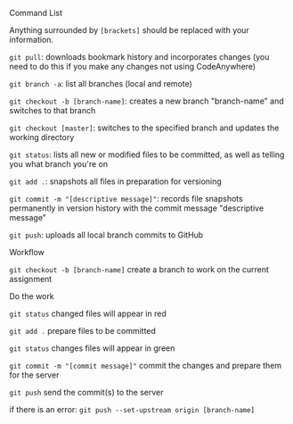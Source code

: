 Command List

Anything surrounded by `[brackets]` should be replaced with your information.

`git pull`: downloads bookmark history and incorporates changes (you need to do this if you make any changes not using CodeAnywhere)

`git branch -a`: list all branches (local and remote)

`git checkout -b [branch-name]`: creates a new branch "branch-name" and switches to that branch

`git checkout [master]`: switches to the specified branch and updates the working directory

`git status`: lists all new or modified files to be committed, as well as telling you what branch you're on

`git add .`: snapshots all files in preparation for versioning

`git commit -m "[descriptive message]"`: records file snapshots permanently in version history with the commit message "descriptive message"

`git push`: uploads all local branch commits to GitHub

 
Workflow

`git checkout -b [branch-name]` create a branch to work on the current assignment

Do the work

`git status` changed files will appear in red

`git add .` prepare files to be committed

`git status` changes files will appear in green

`git commit -m "[commit message]"` commit the changes and prepare them for the server

`git push` send the commit(s) to the server

if there is an error: `git push --set-upstream origin [branch-name]`
